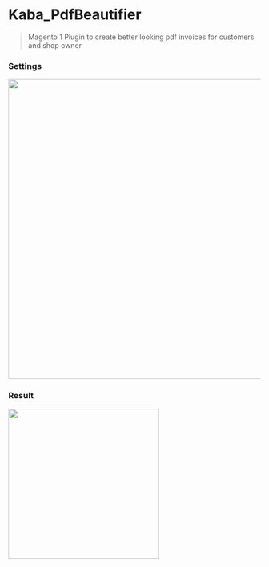 # Kaba_PdfBeautifier
> Magento 1 Plugin to create better looking pdf invoices for customers and shop owner

### Settings

<img src="https://drive.google.com/uc?export=download&id=1cL5VPa0hpRAR6Cc_rfbilDgGLdSh3_fy" width="600" />

### Result

<img src="https://drive.google.com/uc?export=download&id=1g6lyHBsNlr7PEdPel-0TH9XKQiOBIAjn" width="300" />

